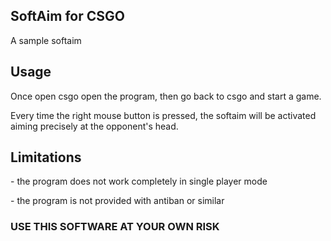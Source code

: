 ## SoftAim for CSGO

A sample softaim

## Usage

Once open csgo open the program, then go back to csgo and start a game.

Every time the right mouse button is pressed, the softaim will be activated aiming precisely at the opponent's head.

## Limitations

\- the program does not work completely in single player mode 

\- the program is not provided with antiban or similar

### USE THIS SOFTWARE AT YOUR OWN RISK